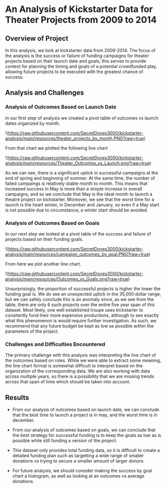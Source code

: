 # An Analysis of Kickstarter Data for Theater Projects from 2009 to 2014

## Overview of Project

In this analysis, we look at kickstarter data from 2009-2014. The focus of the analysis is the success or failure of funding campaigns for theater projects based on their launch date and goals; this serves to provide context for planning the timing and goals of a potential crowdfunded play, allowing future projects to be executed with the greatest chance of success.

## Analysis and Challenges

### Analysis of Outcomes Based on Launch Date

In our first step of analysis we created a pivot table of outcomes vs launch dates organized by month. 

!(https://raw.githubusercontent.com/SecretDoves3000/kickstarter-analysis/main/resources/theater_projects_by_month.PNG?raw=true)

From that chart we plotted the following line chart

!(https://raw.githubusercontent.com/SecretDoves3000/kickstarter-analysis/main/resources/Theater_Outcomes_vs_Launch.png?raw=true)

As we can see, there is a significant uptick in successful campaigns at the end of spring and beginning of summer. At the same time, the number of failed campaings is relatively stable month to month. This means that increased success in May is more than a simple increase in overall campaigns, and so we conclude that May is the ideal month to launch a theatre project on kickstarter. Moreover, we see that the worst time for a launch is the heart winter, in December and January, so even if a May start is not possible due to circumstance, a winter start should be avoided.

### Analysis of Outcomes Based on Goals

In our next step we looked at a pivot table of the success and failure of projects based on their funding goals. 

!(https://raw.githubusercontent.com/SecretDoves3000/kickstarter-analysis/main/resources/campaign_outcomes_by_goal.PNG?raw=true)

From here we plot another line chart.

!(https://raw.githubusercontent.com/SecretDoves3000/kickstarter-analysis/main/resources/Outcomes_vs_Goals.png?raw=true)

Unsurprisingly, the proportion of successful projects is higher the lower the funding goal is. We do see an unexpected uptick in the 35,000 dollar range, but we can safely conclude this is an anomaly since, as we see from the table, there are only 6 such projects over the entire five year span of this dataset. Most likely, one well established troupe uses kickstarter to consitently fund their more expensive productions, although to see exactly what this phenomenon is would require further investigation. As such, we recommend that any future budget be kept as low as possible within the parameters of the project.

### Challenges and Difficulties Encountered

The primary challenge with this analysis was interpreting the line chart of the outcomes based on roles. While we were able to extract some meaning, the line chart format is somewhat difficult to interpret based on the organization of the corresponding data. We are also working with data across multiple years, so there is a possibility that we are missing trends across that span of time which should be taken into account.

## Results

- From our analysis of outcomes based on launch date, we can conclude that the best time to launch a project is in may, and the worst time is in december.

- From our analysis of outcomes based on goals, we can conclude that the best strategy for successful funding is to keep the goals as low as is possible while still funding a version of the project. 

- This dataset only provides total funding data, so it is difficult to create a detailed funding plan such as targetting a wide range of smaller donations vs trying to secure a smaller amount of larger donors.

- For future analysis, we should consider making the success by goal chart a histogram, as well as looking at an outcomes vs average donations 
